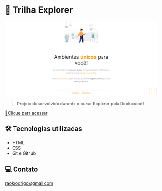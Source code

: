 # 🚀 Trilha Explorer

![preview](./github/preview1.png)

> Projeto desenvolvido durante o curso Explorer pela Rocketseat!

[🔗Clique para acessar](https://rodkunz.github.io/project01-explorer/)

## 🛠 Tecnologias utilizadas

- HTML
- CSS
- Git e Github

## 💻 Contato

raokrodrigo@gmail.com